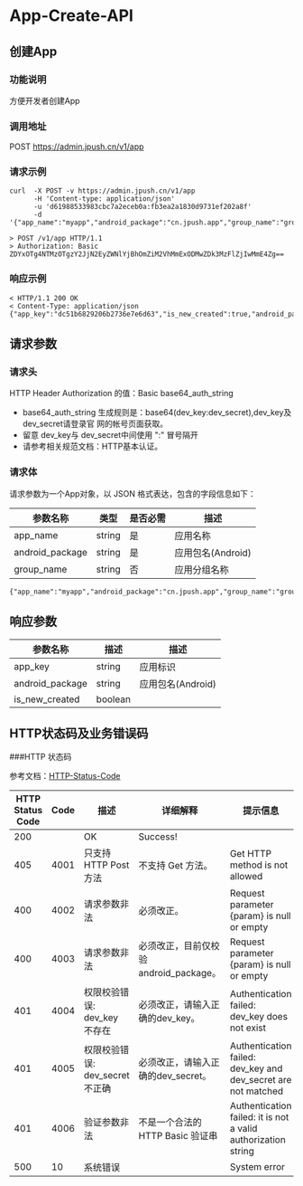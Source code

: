 # App-Create-API
## 创建App
### 功能说明

方便开发者创建App

### 调用地址

POST https://admin.jpush.cn/v1/app

### 请求示例

	curl  -X POST -v https://admin.jpush.cn/v1/app
		  -H 'Content-type: application/json'
		  -u 'd61988533983cbc7a2eceb0a:fb3ea2a1830d9731ef202a8f'
		  -d '{"app_name":"myapp","android_package":"cn.jpush.app","group_name":"groupOne"}'
		  
	> POST /v1/app HTTP/1.1
	> Authorization: Basic ZDYxOTg4NTMzOTgzY2JjN2EyZWNlYjBhOmZiM2VhMmExODMwZDk3MzFlZjIwMmE4Zg==
	
	
### 响应示例

	< HTTP/1.1 200 OK
	< Content-Type: application/json
	{"app_key":"dc51b6829206b2736e7e6d63","is_new_created":true,"android_package":"cn.jpush.app"}
	
	
## 请求参数

### 请求头

HTTP Header Authorization 的值：Basic base64_auth_string

+ base64_auth_string 生成规则是：base64(dev_key:dev_secret),dev_key及dev_secret请登录官  网的帐号页面获取。
+ 留意 dev_key与 dev_secret中间使用 ":" 冒号隔开
+ 请参考相关规范文档：HTTP基本认证。

### 请求体

请求参数为一个App对象，以 JSON 格式表达，包含的字段信息如下：


参数名称           | 类型          |是否必需  |描述
---------------- | ------------  | -------- | ------------
app_name         |string 	      | 是       |应用名称
android_package  |string 	      | 是       |应用包名(Android)
group_name       |string 	      | 否       |应用分组名称

	{"app_name":"myapp","android_package":"cn.jpush.app","group_name":"groupOne"}

## 响应参数

参数名称          | 描述         |描述
---------------- | ----------- | ------------
app_key          |string 	    | 应用标识
android_package  |string 	    | 应用包名(Android)
is_new_created   |boolean 	    | 


## HTTP状态码及业务错误码

###HTTP 状态码

参考文档：[HTTP-Status-Code]()

HTTP Status Code| Code|描述|详细解释|提示信息
-| -| -| -|-
200||OK|Success!|
405|4001|只支持 HTTP Post 方法|不支持 Get 方法。|Get HTTP method is not allowed
400|4002|请求参数非法|必须改正。|Request parameter {param} is null or empty
400|4003|请求参数非法|必须改正，目前仅校验 android_package。|Request parameter {param} is null or empty
401|4004|权限校验错误: dev_key 不存在|必须改正，请输入正确的dev_key。|Authentication failed: dev_key does not exist
401|4005|权限校验错误: dev_secret 不正确|必须改正，请输入正确的dev_secret。|Authentication failed: dev_key and dev_secret are not matched
401|4006|验证参数非法|不是一个合法的 HTTP Basic 验证串|Authentication failed: it is not a valid authorization string
500|10|系统错误||System error





